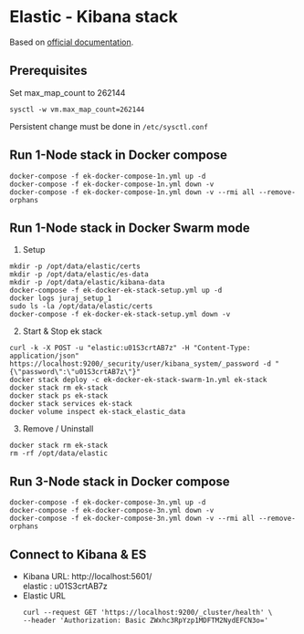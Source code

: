 # Elastic - Kibana stack
Based on [official documentation](https://www.elastic.co/guide/en/elasticsearch/reference/current/docker.html#_start_your_cluster_with_security_enabled_and_configured).

## Prerequisites
Set max_map_count to 262144
```shell
sysctl -w vm.max_map_count=262144
```
Persistent change must be done in ``/etc/sysctl.conf``


## Run 1-Node stack in Docker compose
```shell
docker-compose -f ek-docker-compose-1n.yml up -d
docker-compose -f ek-docker-compose-1n.yml down -v 
docker-compose -f ek-docker-compose-1n.yml down -v --rmi all --remove-orphans
```

## Run 1-Node stack in Docker Swarm mode
1. Setup 
```shell
mkdir -p /opt/data/elastic/certs
mkdir -p /opt/data/elastic/es-data
mkdir -p /opt/data/elastic/kibana-data
docker-compose -f ek-docker-ek-stack-setup.yml up -d
docker logs juraj_setup_1
sudo ls -la /opt/data/elastic/certs
docker-compose -f ek-docker-ek-stack-setup.yml down -v 
```
2. Start & Stop ek stack
```shell
curl -k -X POST -u "elastic:u01S3crtAB7z" -H "Content-Type: application/json" https://localhost:9200/_security/user/kibana_system/_password -d "{\"password\":\"u01S3crtAB7z\"}"
docker stack deploy -c ek-docker-ek-stack-swarm-1n.yml ek-stack
docker stack rm ek-stack
docker stack ps ek-stack
docker stack services ek-stack
docker volume inspect ek-stack_elastic_data 
```
3. Remove / Uninstall
```shell
docker stack rm ek-stack
rm -rf /opt/data/elastic
``` 

## Run 3-Node stack in Docker compose
```
docker-compose -f ek-docker-compose-3n.yml up -d
docker-compose -f ek-docker-compose-3n.yml down -v 
docker-compose -f ek-docker-compose-3n.yml down -v --rmi all --remove-orphans
```

## Connect to Kibana & ES
* Kibana URL: http://localhost:5601/   
  elastic : u01S3crtAB7z 
* Elastic URL
  ```shell
  curl --request GET 'https://localhost:9200/_cluster/health' \
  --header 'Authorization: Basic ZWxhc3RpYzp1MDFTM2NydEFCN3o='
  ```
  
